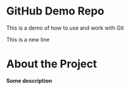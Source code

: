 # GitHub Demo Repo
This is a demo of how to use and work with Git

This is a new line

# About the Project
**Some description**
